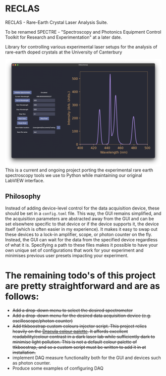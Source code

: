 # RECLAS
RECLAS - Rare-Earth Crystal Laser Analysis Suite.

To be renamed SPECTRE - "Spectroscopy and Photonics Equipment Control Toolkit for Research and Experimentation" at a later date. 


Library for controlling various experimental laser setups for the analysis of rare-earth doped crystals at the University of Canterbury
<div align="center">
    <img src="./images/GUI_v1.png" width="700" alt="GUI">
</div>
This is a current and ongoing project porting the experimental rare earth spectroscopy tools we use to Python while maintaining our original LabVIEW interface. 

## Philosophy 

Instead of adding device-level control for the data acquisition device, these should be set in a `config.toml` file. This way, the GUI remains simplified, and the acquisition parameters are abstracted away from the GUI and can be set elsewhere specific to that device or if the device supports it, the device itself (which is often easier in my experience). It makes it easy to swap out these devices to a lock-in amplifier, scope, or photon counter on the fly. Instead, the GUI can wait for the data from the specified device regardless of what it is. Specifying a path to these files makes it possible to have your own unique set of configurations that work for your experiment and minimises previous user presets impacting your experiment. 



# The remaining todo's of this project are pretty straightforward and are as follows:
- ~~Add a drop-down menu to select the desired spectrometer~~
- ~~Add a drop-down menu for the desired data acquisition device (e.g. oscilloscope/photon counter)~~
- ~~Add ttkboostrap custom colours injector script. This project relies heavily on the [Dracula colour palette](https://draculatheme.com/). It affords excellent readability/colour contrast in a dark laser lab while sufficiently dark to minimise light pollution. This is not a default colour palette of ttkboostrap, and so a custom script must be written to add it in at installation.~~
- implement DAQ measure functionality both for the GUI and devices such as photon counter. 
- Produce some examples of configuring DAQ

